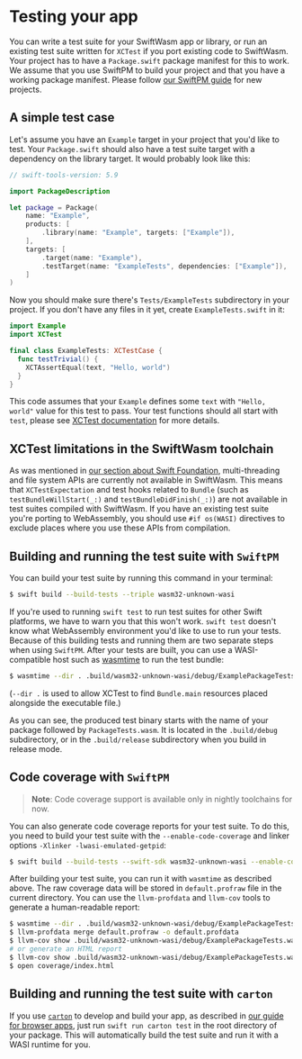 # Testing your app

You can write a test suite for your SwiftWasm app or library, or run an existing test suite
written for `XCTest` if you port existing code to SwiftWasm. Your project has to have a
`Package.swift` package manifest for this to work. We assume that you use SwiftPM to build your
project and that you have a working package manifest. Please follow [our SwiftPM guide](./swift-package.md) for new projects.

## A simple test case

Let's assume you have an `Example` target in your project that you'd like to test. Your
`Package.swift` should also have a test suite target with a dependency on the library target. It
would probably look like this:

```swift
// swift-tools-version: 5.9

import PackageDescription

let package = Package(
    name: "Example",
    products: [
        .library(name: "Example", targets: ["Example"]),
    ],
    targets: [
        .target(name: "Example"),
        .testTarget(name: "ExampleTests", dependencies: ["Example"]),
    ]
)
```

Now you should make sure there's `Tests/ExampleTests` subdirectory in your project.
If you don't have any files in it yet, create `ExampleTests.swift` in it:

```swift
import Example
import XCTest

final class ExampleTests: XCTestCase {
  func testTrivial() {
    XCTAssertEqual(text, "Hello, world")
  }
}
```

This code assumes that your `Example` defines some `text` with `"Hello, world"` value
for this test to pass. Your test functions should all start with `test`, please see [XCTest 
documentation](https://developer.apple.com/documentation/xctest/defining_test_cases_and_test_methods)
for more details.

## XCTest limitations in the SwiftWasm toolchain

As was mentioned in [our section about Swift Foundation](/foundation.md), multi-threading and
file system APIs are currently not available in SwiftWasm. This means that `XCTestExpectation`
and test hooks related to `Bundle` (such as `testBundleWillStart(_:)` and `testBundleDidFinish(_:)`)
are not available in test suites compiled with SwiftWasm. If you have an existing test suite you're
porting to WebAssembly, you should use `#if os(WASI)` directives to exclude places where you use
these APIs from compilation.

## Building and running the test suite with `SwiftPM`

You can build your test suite by running this command in your terminal:

```sh
$ swift build --build-tests --triple wasm32-unknown-wasi
```

If you're used to running `swift test` to run test suites for other Swift platforms, we have to
warn you that this won't work. `swift test` doesn't know what WebAssembly environment you'd like to 
use to run your tests. Because of this building tests and running them are two separate steps when
using `SwiftPM`. After your tests are built, you can use a WASI-compatible host such as
[wasmtime](https://wasmtime.dev/) to run the test bundle:

```sh
$ wasmtime --dir . .build/wasm32-unknown-wasi/debug/ExamplePackageTests.wasm
```

(`--dir .` is used to allow XCTest to find `Bundle.main` resources placed alongside the executable file.)

As you can see, the produced test binary starts with the name of your package followed by
`PackageTests.wasm`. It is located in the `.build/debug` subdirectory, or in the `.build/release`
subdirectory when you build in release mode.

## Code coverage with `SwiftPM`

> **Note**: Code coverage support is available only in nightly toolchains for now.

You can also generate code coverage reports for your test suite. To do this, you need to build your
test suite with the `--enable-code-coverage` and linker options `-Xlinker -lwasi-emulated-getpid`:

```sh
$ swift build --build-tests --swift-sdk wasm32-unknown-wasi --enable-code-coverage -Xlinker -lwasi-emulated-getpid
```

After building your test suite, you can run it with `wasmtime` as described above. The raw coverage
data will be stored in `default.profraw` file in the current directory. You can use the `llvm-profdata`
and `llvm-cov` tools to generate a human-readable report:

```sh
$ wasmtime --dir . .build/wasm32-unknown-wasi/debug/ExamplePackageTests.wasm
$ llvm-profdata merge default.profraw -o default.profdata
$ llvm-cov show .build/wasm32-unknown-wasi/debug/ExamplePackageTests.wasm -instr-profile=default.profdata
# or generate an HTML report
$ llvm-cov show .build/wasm32-unknown-wasi/debug/ExamplePackageTests.wasm -instr-profile=default.profdata --format=html -o coverage
$ open coverage/index.html
```

## Building and running the test suite with `carton`

If you use [`carton`](https://carton.dev) to develop and build your app, as described in [our guide
for browser apps](./browser-app.md), just run `swift run carton test` in the
root directory of your package. This will automatically build the test suite and run it with a WASI runtime for you.
